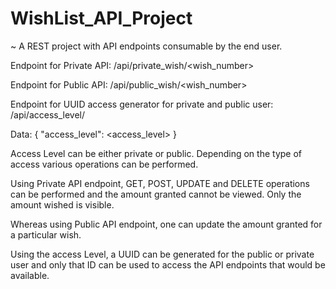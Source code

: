# WishList_API_Project

~ A REST project with API endpoints consumable by the end user. 

Endpoint for Private API: /api/private_wish/<wish_number>

Endpoint for Public API: /api/public_wish/<wish_number>

Endpoint for UUID access generator for private and public user: /api/access_level/

Data: { "access_level": <access_level> } 

Access Level can be either private or public. Depending on the type of access various operations can be performed.

Using Private API endpoint, GET, POST, UPDATE and DELETE operations can be performed and the amount granted cannot be viewed. Only the amount wished is visible.

Whereas using Public API endpoint, one can update the amount granted for a particular wish.

Using the access Level, a UUID can be generated for the public or private user and only that ID can be used to access the API endpoints that would be available.



